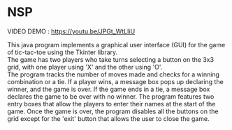 # NSP

VIDEO DEMO : https://youtu.be/JPGt_WtLIiU

This java program implements a graphical user interface (GUI) for the game of tic-tac-toe using the Tkinter library.   
The game has two players who take turns selecting a button on the 3x3 grid, with one player using 'X' and the other using 'O'.  
The program tracks the number of moves made and checks for a winning combination or a tie. If a player wins, a message box pops up declaring the winner, and the game is over. If the game ends in a tie, a message box declares the game to be over with no winner. The program features two entry boxes that allow the players to enter their names at the start of the game. Once the game is over, the program disables all the buttons on the grid except for the 'exit' button that allows the user to close the game.
